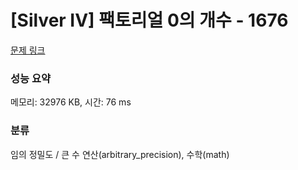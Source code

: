 # [Silver IV] 팩토리얼 0의 개수 - 1676 

[문제 링크](https://www.acmicpc.net/problem/1676) 

### 성능 요약

메모리: 32976 KB, 시간: 76 ms

### 분류

임의 정밀도 / 큰 수 연산(arbitrary_precision), 수학(math)

